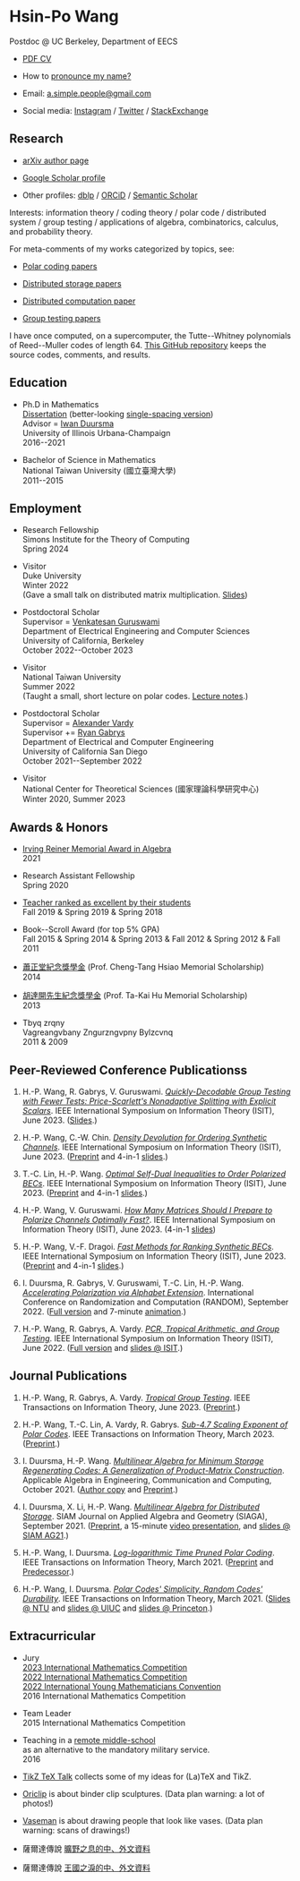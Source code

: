 
# Hsin-Po Wang

Postdoc @ UC Berkeley, Department of EECS

* [PDF CV](/cv/cv%20Hsin-Po%20WANG.pdf)

* How to [pronounce my name?](/pronounce)

* Email: <a.simple.people@gmail.com>

* Social media:
  [Instagram](https://www.instagram.com/xymbol.1/) /
  [Twitter](https://twitter.com/Xymbol_1) /
  [StackExchange](https://stackexchange.com/users/4418253/symbol-1)

## Research

* [arXiv author page](https://arxiv.org/a/wang_h_8.html)

* [Google Scholar profile](https://scholar.google.com/citations?user=tJ8-ChgAAAAJ)

* Other profiles:
  [dblp](https://dblp.org/pid/75/329-1.html) /
  [ORCiD](https://orcid.org/0000-0003-2574-1510) /
  [Semantic Scholar](https://www.semanticscholar.org/author/Hsin-Po-Wang/3003115)

Interests:
information theory /
coding theory /
polar code /
distributed system /
group testing /
applications of algebra, combinatorics, calculus, and probability theory.

For meta-comments of my works categorized by topics, see:

* [Polar coding papers](/paper/polar)

* [Distributed storage papers](/paper/storage)

* [Distributed computation paper](/paper/compute)

* [Group testing papers](/paper/grouptest)

I have once computed, on a supercomputer,
the Tutte--Whitney polynomials of Reed--Muller codes of length 64.
[This GitHub repository](https://github.com/Symbol1/BlueWaters-RM64)
keeps the source codes, comments, and results.

## Education

* Ph.D in Mathematics  
  [Dissertation](https://www.ideals.illinois.edu/items/120952)
  (better-looking
   [single-spacing version](https://arxiv.org/abs/2107.06420))  
  Advisor = [Iwan Duursma](https://faculty.math.illinois.edu/~duursma/)  
  University of Illinois Urbana-Champaign  
  2016--2021

* Bachelor of Science in Mathematics  
  National Taiwan University (國立臺灣大學)  
  2011--2015

## Employment

* Research Fellowship  
  Simons Institute for the Theory of Computing  
  Spring 2024

* Visitor  
  Duke University  
  Winter 2022  
  (Gave a small talk on distributed matrix multiplication.
   [Slides](https://github.com/Symbol1/ChatPPT))

* Postdoctoral Scholar  
  Supervisor = [Venkatesan Guruswami](https://people.eecs.berkeley.edu/~venkatg/)  
  Department of Electrical Engineering and Computer Sciences  
  University of California, Berkeley  
  October 2022--October 2023

* Visitor  
  National Taiwan University  
  Summer 2022  
  (Taught a small, short lecture on polar codes.
   [Lecture notes](https://drive.google.com/drive/u/5/folders/1dOaQAjmQxFTOXZdjdhJnkLLelNqQPsfi).)  

* Postdoctoral Scholar  
  Supervisor = [Alexander Vardy](https://orcid.org/0000-0003-3303-9078)  
  Supervisor += [Ryan Gabrys](https://sites.google.com/view/ryangabrys/home)  
  Department of Electrical and Computer Engineering  
  University of California San Diego  
  October 2021--September 2022

* Visitor  
  National Center for Theoretical Sciences (國家理論科學研究中心)  
  Winter 2020, Summer 2023

## Awards & Honors

* [Irving Reiner Memorial Award in Algebra](https://math.illinois.edu/academics/graduate-program/funding/graduate-awards-and-fellowships/irving-reiner-memorial-award-and)  
  2021

* Research Assistant Fellowship  
  Spring 2020

* [Teacher ranked as excellent by their students](https://go.illinois.edu/lotrae)  
  Fall 2019 & Spring 2019 & Spring 2018

* Book--Scroll Award (for top 5% GPA)  
  Fall 2015 & Spring 2014 & Spring 2013 & Fall 2012 & Spring 2012 & Fall 2011

* [蕭正堂紀念獎學金](http://140.112.51.185/scholarship/%E5%88%86%E9%A0%81/index%208.html)
  (Prof. Cheng-Tang Hsiao Memorial Scholarship)  
  2014

* [胡達開先生紀念獎學金](http://140.112.51.185/scholarship/%E5%88%86%E9%A0%81/index%201.html)
  (Prof. Ta-Kai Hu Memorial Scholarship)  
  2013

* Tbyq zrqny  
  Vagreangvbany Zngurzngvpny Bylzcvnq  
  2011 & 2009

## Peer-Reviewed Conference Publicationss

1. H.-P. Wang, R. Gabrys, V. Guruswami.
   [*Quickly-Decodable Group Testing with Fewer Tests: Price-Scarlett's Nonadaptive Splitting with Explicit Scalars*](https://doi.org/10.1109/ISIT54713.2023.10206843).
   IEEE International Symposium on Information Theory (ISIT), June 2023.
   ([Slides](https://drive.google.com/file/d/18Kku7Q1lpmylhz8ScPs-zwBRzIyP6sec/view?usp=sharing).)

2. H.-P. Wang, C.-W. Chin.
   [*Density Devolution for Ordering Synthetic Channels*](https://doi.org/10.1109/ISIT54713.2023.10206540).
   IEEE International Symposium on Information Theory (ISIT), June 2023.
   ([Preprint](https://arxiv.org/abs/2304.07667) and
    4-in-1 [slides](https://drive.google.com/file/d/12sEvE4ErTR7rGy4opnaWTEW0oNqjuVwN/view).)

3. T.-C. Lin, H.-P. Wang.
   [*Optimal Self-Dual Inequalities to Order Polarized BECs*](https://doi.org/10.1109/ISIT54713.2023.10206451).
   IEEE International Symposium on Information Theory (ISIT), June 2023.
   ([Preprint](https://arxiv.org/abs/2304.07664) and
    4-in-1 [slides](https://drive.google.com/file/d/12sEvE4ErTR7rGy4opnaWTEW0oNqjuVwN/view).)

4. H.-P. Wang, V. Guruswami.
   [*How Many Matrices Should I Prepare to Polarize Channels Optimally Fast?*](https://doi.org/10.1109/ISIT54713.2023.10206989).
   IEEE International Symposium on Information Theory (ISIT), June 2023.
   (4-in-1 [slides](https://drive.google.com/file/d/12sEvE4ErTR7rGy4opnaWTEW0oNqjuVwN/view))

5. H.-P. Wang, V.-F. Dragoi.
   [*Fast Methods for Ranking Synthetic BECs*](https://doi.org/10.1109/ISIT54713.2023.10206704).
   IEEE International Symposium on Information Theory (ISIT), June 2023.
   ([Preprint](https://arxiv.org/abs/2304.11781) and
    4-in-1 [slides](https://drive.google.com/file/d/12sEvE4ErTR7rGy4opnaWTEW0oNqjuVwN/view).)

6. I. Duursma, R. Gabrys, V. Guruswami, T.-C. Lin, H.-P. Wang.
   [*Accelerating Polarization via Alphabet Extension*](https://doi.org/10.4230/LIPIcs.APPROX/RANDOM.2022.17).
   International Conference on Randomization and Computation (RANDOM), September 2022.
   ([Full version](https://arxiv.org/abs/2207.04522) and
    7-minute [animation](https://www.youtube.com/watch?v=2mmbd58rSts).)

7. H.-P. Wang, R. Gabrys, A. Vardy.
   [*PCR, Tropical Arithmetic, and Group Testing*](https://doi.org/10.1109/ISIT50566.2022.9834718).
   IEEE International Symposium on Information Theory (ISIT), June 2022.
   ([Full version](https://arxiv.org/abs/2201.05440) and
    [slides @ ISIT](https://github.com/Symbol1/PCR-TGT).)

## Journal Publications

1. H.-P. Wang, R. Gabrys, A. Vardy.
   [*Tropical Group Testing*](https://doi.org/10.1109/TIT.2023.3282847).
   IEEE Transactions on Information Theory, June 2023.
   ([Preprint](https://arxiv.org/abs/2201.05440).)

2. H.-P. Wang, T.-C. Lin, A. Vardy, R. Gabrys.
   [*Sub-4.7 Scaling Exponent of Polar Codes*](https://doi.org/10.1109/TIT.2023.3253074).
   IEEE Transactions on Information Theory, March 2023.
   ([Preprint](https://arxiv.org/abs/2204.11683).)

3. I. Duursma, H.-P. Wang.
   [*Multilinear Algebra for Minimum Storage Regenerating Codes: A Generalization of Product-Matrix Construction*](https://doi.org/10.1007/s00200-021-00526-3).
   Applicable Algebra in Engineering, Communication and Computing, October 2021.
   ([Author copy](https://rdcu.be/cyJs2) and
    [Preprint](https://arxiv.org/abs/2006.16998).)

4. I. Duursma, X. Li, H.-P. Wang.
   [*Multilinear Algebra for Distributed Storage*](https://doi.org/10.1137/20M1346742).
   SIAM Journal on Applied Algebra and Geometry (SIAGA), September 2021.
   ([Preprint](https://arxiv.org/abs/2006.08911),
    a 15-minute [video presentation](https://www.youtube.com/watch?v=BC8rGig-QoM), and
    [slides @ SIAM AG21](https://github.com/Symbol1/MoulinDistorage).)

5. H.-P. Wang, I. Duursma.
   [*Log-logarithmic Time Pruned Polar Coding*](https://doi.org/10.1109/TIT.2020.3041523).
   IEEE Transactions on Information Theory, March 2021.
   ([Preprint](https://arxiv.org/abs/1905.13340) and
    [Predecessor](https://arxiv.org/abs/1812.08106).)

6. H.-P. Wang, I. Duursma.
   [*Polar Codes' Simplicity, Random Codes' Durability*](https://doi.org/10.1109/TIT.2020.3041570).
   IEEE Transactions on Information Theory, March 2021.
   ([Slides @ NTU](https://github.com/Symbol1/Coding4Limits) and
    [slides @ UIUC](https://github.com/Symbol1/Complex2Order) and
    [slides @ Princeton](https://github.com/Symbol1/abc).)

## Extracurricular

* Jury  
  [2023 International Mathematics Competition](http://bimc2023.com/)  
  [2022 International Mathematics Competition](https://www.facebook.com/iimc2022/)  
  [2022 International Young Mathematicians Convention](http://www.cmseducation.org/iymc/)  
  2016 International Mathematics Competition

* Team Leader  
  2015 International Mathematics Competition

* Teaching
  in a [remote middle-school](https://goo.gl/maps/1BeM2h7fhFbhWBsm8)  
  as an alternative to the mandatory military service.  
  2016

* [TikZ TeX Talk](/ttt) collects some of my ideas for (La)TeX and TikZ.

* [Oriclip](/oriclip) is about binder clip sculptures.
(Data plan warning: a lot of photos!)

* [Vaseman](/vaseman) is about drawing people that look like vases.
(Data plan warning: scans of drawings!)

* 薩爾達傳說 [曠野之息的中、外文資料](/BotW)

* 薩爾達傳說 [王國之淚的中、外文資料](/TotK)